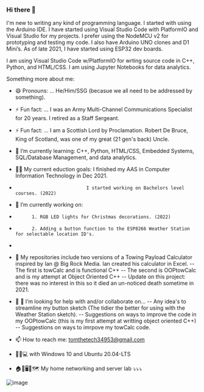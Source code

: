 ### Hi there 👋

<!--
**NewbRangerTom/NewbRangerTom** is a ✨ _special_ ✨ repository because its `README.md` (this file) appears on your GitHub profile.
This Bio is a work in progress.
-->

I'm new to writing any kind of programming language.
I started with using the Arduino IDE. I have started using Visual Studio Code with PlatformIO and Visual Studio for my projects.
I prefer using the NodeMCU v2 for prototyping and testing my code. I also have Arduino UNO clones and D1 Mini’s.  As of late 2021, 
I have started using ESP32 dev boards.

I am using Visual Studio Code w/PlatformIO for wrting source code in C++, Python, and HTML/CSS.
I am using Jupyter Notebooks for data analytics.

Something more about me:

- 😄 Pronouns: ... He/Him/SSG (becasue we all need to be addressed by something).
- ⚡ Fun fact: ... I was an Army Multi-Channel Communications Specialist for 20 years.  I retired as a Staff Sergeant.
- ⚡ Fun fact: ... I am a Scottish Lord by Proclamation.  Robert De Bruce, King of Scotland, was one of my great (21 gen's back) Uncle.

- 🌱 I’m currently learning: C++, Python, HTML/CSS, Embedded Systems, SQL/Database Management, and data analytics. 
- 👨‍🎓 My current eduction goals: I finished my AAS in Computer Information Technology in Dec 2021.
-                               I started working on Bachelors level courses. (2022)

- 🔭 I’m currently working on:
-           1. RGB LED lights for Christmas decorations. (2022)
-           2. Adding a button function to the ESP8266 Weather Station for selectable location ID's.
-           
- 🔭 My repositories include two versions of a Towing Payload Calculator inspired by Ian @ Big Rock Media.  Ian created his calculator in Excel.
      -- The first is towCalc and is functional C++
      -- The second is OOPtowCalc and is my attempt at Object Oriented C++
      -- Update on this project: there was no interest in this so it died an un-noticed death sometime in 2021.

- 🤔 👯 I’m looking for help with and/or collaborate on...
      -- Any idea's to streamline my button sketch (The tidier the better for using with the Weather Station sketch).
      -- Suggestions on ways to improve the code in my OOPtowCalc (this is my first attempt at writting object oriented C++)
      -- Suggestions on ways to imrpove my towCalc code.

<!-- - 🎇 Ask me about ... -->
- 📫 How to reach me: tomthetech34953@gmail.com
- 🥾🥾💻 with Windows 10 and Ubuntu 20.04-LTS

- 🏠🏫🖥🔀🗺 My home networking and server lab ⤵⤵⤵

![image](https://user-images.githubusercontent.com/67010348/118681646-bbb03c80-b7cd-11eb-9cf8-714598a27d6c.png)
